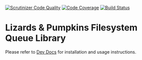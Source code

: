 [![Scrutinizer Code Quality](https://scrutinizer-ci.com/g/lizards-and-pumpkins/lib-queue-backend-filesystem/badges/quality-score.png?b=master)](https://scrutinizer-ci.com/g/lizards-and-pumpkins/lib-queue-backend-filesystem/?branch=master) [![Code Coverage](https://scrutinizer-ci.com/g/lizards-and-pumpkins/lib-queue-backend-filesystem/badges/coverage.png?b=master)](https://scrutinizer-ci.com/g/lizards-and-pumpkins/lib-queue-backend-filesystem/?branch=master) [![Build Status](https://scrutinizer-ci.com/g/lizards-and-pumpkins/lib-queue-backend-filesystem/badges/build.png?b=master)](https://scrutinizer-ci.com/g/lizards-and-pumpkins/lib-queue-backend-filesystem/build-status/master)
# Lizards & Pumpkins Filesystem Queue Library

Please refer to [Dev Docs](http://lizardsandpumpkins.com/dev-docs/queue/filesystem/) for installation and usage instructions.
